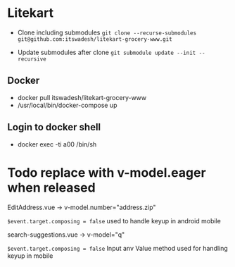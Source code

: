 # Litekart

- Clone including submodules
  `git clone --recurse-submodules git@github.com:itswadesh/litekart-grocery-www.git`

- Update submodules after clone
  `git submodule update --init --recursive`

## Docker

- docker pull itswadesh/litekart-grocery-www
- /usr/local/bin/docker-compose up

## Login to docker shell

- docker exec -ti a00 /bin/sh

# Todo replace with v-model.eager when released

EditAddress.vue -> v-model.number="address.zip"

`$event.target.composing = false` used to handle keyup in android mobile

search-suggestions.vue -> v-model="q"

`$event.target.composing = false` Input anv Value method used for handling keyup in mobile

